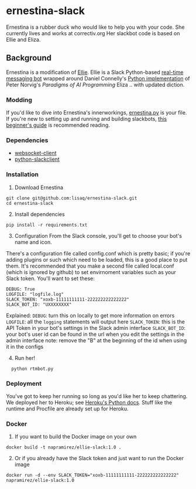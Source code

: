 # ernestina-slack
Ernestina is a rubber duck who would like to help you with your code.
She currently lives and works at correctiv.org
Her slackbot code is based on Ellie and Eliza.

## Background
Ernestina is a modification of [Ellie](https://github.com/christinac/ellie-slack).
Ellie is a Slack Python-based
[real-time messaging bot](https://github.com/slackhq/python-rtmbot)
wrapped around
Daniel Connelly's [Python implementation](https://github.com/dhconnelly/paip-python)
of Peter Norvig's *Paradigms of AI Programming* Eliza .. with updated diction.

### Modding
If you'd like to dive into Ernestina's innerworkings,
[ernestina.py](https://github.com/lisaq/ernestina-slack/blob/master/plugins/ernestina/ernestina.py)
is your file.
If you're new to setting up and running and building slackbots,
[this beginner's guide](https://slackhq.com/a-beginner-s-guide-to-your-first-bot-97e5b0b7843d)
is recommended reading.

### Dependencies
* [websocket-client](https://pypi.python.org/pypi/websocket-client/)
* [python-slackclient](https://github.com/slackhq/python-slackclient)

### Installation
1. Download Ernestina

  ````
  git clone git@github.com:lisaq/ernestina-slack.git
  cd ernestina-slack
  ````

2. Install dependencies

  ````
  pip install -r requirements.txt
  ````

3. Configuration
From the Slack console, you'll get to choose your bot's name and icon.

There's a configuration file called config.conf which is pretty basic; if you're
adding plugins or such which need to be loaded, this is a good place to put them.
It's recommended that you make a second file called local.conf (which is ignored
by github) to set envirnoment variables such as your Slack token.
You'll want to set these:

  ````
  DEBUG: True
  LOGFILE: "logfile.log"
  SLACK_TOKEN: "xoxb-11111111111-222222222222222"
  SLACK_BOT_ID: "UXXXXXXXX"
  ````
Explained:
  `DEBUG`: turn this on locally to get more information on errors
  `LOGFILE`: all the `logging` statements will output here
  `SLACK_TOKEN`: this is the API Token in your bot's settings in the Slack admin interface
  `SLACK_BOT_ID`: your bot's user id can be found in the url when you edit the settings in the admin interface
  note: remove the "B" at the beginning of the id when using it in the configs

4. Run her!

````
  python rtmbot.py
````

### Deployment
You've got to keep her running so long as you'd like her to keep chattering.
We deployed her to Heroku; see [Heroku's Python docs](https://devcenter.heroku.com/articles/getting-started-with-python).
Stuff like the runtime and Procfile are already set up for Heroku.

### Docker
1. If you want to build the Docker image on your own
````
docker build -t napramirez/ellie-slack:1.0 .
````

2. Or if you already have the Slack token and just want to run the Docker image
````
docker run -d --env SLACK_TOKEN="xoxb-11111111111-222222222222222" napramirez/ellie-slack:1.0
````
